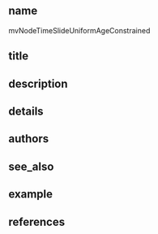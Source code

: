 ## name
mvNodeTimeSlideUniformAgeConstrained
## title
## description
## details
## authors
## see_also
## example
## references
